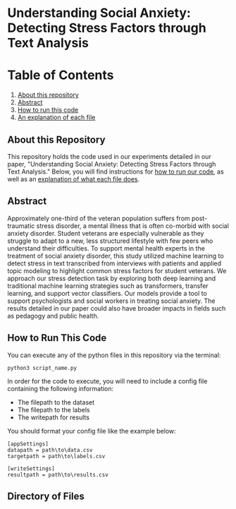 # Understanding Social Anxiety: Detecting Stress Factors through Text Analysis

# Table of Contents
1. [About this repository](#about)
2. [Abstract](#abstract)
3. [How to run this code](#run)
4. [An explanation of each file](#explain)

## About this Repository <a name = "about"></a>
This repository holds the code used in our experiments detailed in our paper, "Understanding Social Anxiety: Detecting Stress Factors through Text Analysis." Below, you will find instructions for [how to run our code](#run), as well as an [explanation of what each file does](#explain). 

## Abstract <a name = "abstract"></a>
Approximately one-third of the veteran population suffers from post-traumatic stress disorder, a mental illness that is often co-morbid with social anxiety disorder. Student veterans are especially vulnerable as they struggle to adapt to a new, less structured lifestyle with few peers who understand their difficulties. To support mental health experts in the treatment of social anxiety disorder, this study utilized machine learning to detect stress in text transcribed from interviews with patients and applied topic modeling to highlight common stress factors for student veterans. We approach our stress detection task by exploring both deep learning and traditional machine learning strategies such as transformers, transfer learning, and support vector classifiers. Our models provide a tool to support psychologists and social workers in treating social anxiety. The results detailed in our paper could also have broader impacts in fields such as pedagogy and public health.

## How to Run This Code <a name="run"></a>
You can execute any of the python files in this repository via the terminal: 

```python3 script_name.py```

In order for the code to execute, you will need to include a config file containing the following information:
* The filepath to the dataset 
* The filepath to the labels
* The writepath for results

You should format your config file like the example below:

```
[appSettings]
datapath = path\to\data.csv
targetpath = path\to\labels.csv

[writeSettings]
resultpath = path\to\results.csv
```

## Directory of Files <a name="explain"></a>
